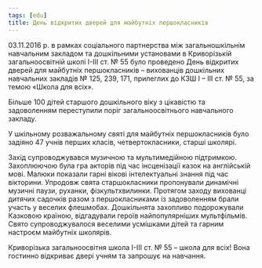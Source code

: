```yaml
---
tags: [edu]
title: День відкритих дверей для майбутніх першокласників
---
```


03.11.2016 р. в рамках соціального партнерства між загальношкільнім навчальним закладом та дошкільними установами в Криворізькій загальноосвітній школі І-ІІІ ст. № 55 було проведено День відкритих дверей для майбутніх першокласників – вихованців дошкільних навчальних закладів № 125, 239, 171, прилеглих до КЗШ І – ІІІ ст. № 55, за темою «Школа для всіх».

Більше 100 дітей старшого дошкільного віку з цікавістю та задоволенням переступили поріг загальноосвітнього навчального закладу.

У шкільному розважальному святі для майбутніх першокласників було задіяно 47 учнів перших класів, четвертокласники, старші школярі.

Захід супроводжувався музичною та мультимедійною підтримкою. Захоплюючою була гра акторів під час інсценізації казок на англійській мові. Малюки показали гарні вікові інтелектуальні знання під час вікторини. Упродовж свята старшокласники пропонували динамічні музичні паузи, руханки, фізкультхвилинки. Протягом заходу вихованці дитячих садочків разом з першокласниками із задоволенням брали участь у веселих флешмобах. Дошкільнята захопливо подорожували Казковою країною, відгадували героїв найпопулярніших мультфільмів. Свято супроводжувалося веселими усмішками дітей та гарним настроєм майбутніх школярів.

Криворізька загальноосвітня школа І-ІІІ ст. № 55 – школа для всіх! Вона гостинно відкриває двері учням та запрошує на навчання.

<youtube id="N1PGvCxhheU"></youtube>

<slideshow id="72157674908312940"></slideshow>
